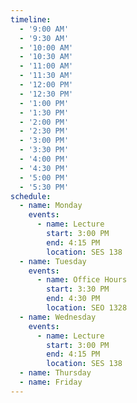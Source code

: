 ```yaml
---
timeline:
  - '9:00 AM'
  - '9:30 AM'
  - '10:00 AM'
  - '10:30 AM'
  - '11:00 AM'
  - '11:30 AM'
  - '12:00 PM'
  - '12:30 PM'
  - '1:00 PM'
  - '1:30 PM'
  - '2:00 PM'
  - '2:30 PM'
  - '3:00 PM'
  - '3:30 PM'
  - '4:00 PM'
  - '4:30 PM'
  - '5:00 PM'
  - '5:30 PM'
schedule:
  - name: Monday
    events:
      - name: Lecture
        start: 3:00 PM
        end: 4:15 PM
        location: SES 138
  - name: Tuesday
    events:
      - name: Office Hours
        start: 3:30 PM
        end: 4:30 PM
        location: SEO 1328
  - name: Wednesday
    events:
      - name: Lecture
        start: 3:00 PM
        end: 4:15 PM
        location: SES 138
  - name: Thursday
  - name: Friday
---
```

